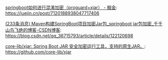 [springboot如何进行混淆加密（proguard+xjar） - 掘金](https://juejin.cn/post/7120188938047717406): <https://juejin.cn/post/7120188938047717406>

[(233条消息) Maven构建SpringBoot项目加密Jar包_springboot jar包加密_千千山鸟飞绝的博客-CSDN博客](https://blog.csdn.net/qq_36715793/article/details/122120698): <https://blog.csdn.net/qq_36715793/article/details/122120698>

[core-lib/xjar: Spring Boot JAR 安全加密运行工具，支持的原生JAR。](https://github.com/core-lib/xjar): <https://github.com/core-lib/xjar>
